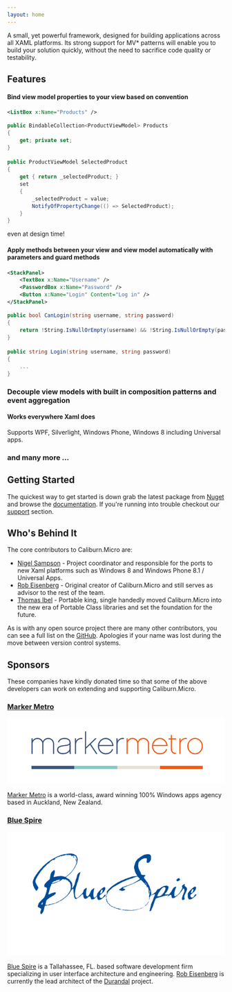 ```yaml
---
layout: home
---
```


A small, yet powerful framework, designed for building applications across all XAML platforms. Its strong support for MV* patterns will enable you to build your solution quickly, without the need to sacrifice code quality or testability.

## Features

#### Bind view model properties to your view based on convention

``` xml
<ListBox x:Name="Products" />
``` 

``` csharp
public BindableCollection<ProductViewModel> Products
{
    get; private set; 
}

public ProductViewModel SelectedProduct
{
    get { return _selectedProduct; }
    set
    {
        _selectedProduct = value;
        NotifyOfPropertyChange(() => SelectedProduct);
    }
}
```

even at design time!

#### Apply methods between your view and view model automatically with parameters and guard methods

``` xml
<StackPanel>
    <TextBox x:Name="Username" />
    <PasswordBox x:Name="Password" />
    <Button x:Name="Login" Content="Log in" />
</StackPanel>
```

``` csharp
public bool CanLogin(string username, string password)
{
    return !String.IsNullOrEmpty(username) && !String.IsNullOrEmpty(password);
}

public string Login(string username, string password)
{
    ...
}
```

### Decouple view models with built in composition patterns and event aggregation 

#### Works everywhere Xaml does
Supports WPF, Silverlight, Windows Phone, Windows 8 including Universal apps.

### and many more ...

## Getting Started
The quickest way to get started is down grab the latest package from [Nuget][nuget] and browse the [documentation][docs]. If you're running into trouble checkout our [support][support] section.


## Who's Behind It
The core contributors to Caliburn.Micro are:

 - [Nigel Sampson][nigel] - Project coordinator and responsible for the ports to new Xaml platforms such as Windows 8 and Windows Phone 8.1 / Universal Apps.
 - [Rob Eisenberg][rob] - Original creator of Caliburn.Micro and still serves as advisor to the rest of the team.
 - [Thomas Ibel][thomas] - Portable king, single handedly moved Caliburn.Micro into the new era of Portable Class libraries and set the foundation for the future.

As is with any open source project there are many other contributors, you can see a full list on the [GitHub][contributors]. Apologies if your name was lost during the move between version control systems.

## Sponsors
These companies have kindly donated time so that some of the above developers can work on extending and supporting Caliburn.Micro.

### [Marker Metro][mm]
[![Marker Metro](/public/images/marker-metro.png)][mm]

[Marker Metro][mm] is a world-class, award winning 100% Windows apps agency based in Auckland, New Zealand.

### [Blue Spire][bs]
[![Blue Spire](/public/images/blue-spire.png)][bs]

[Blue Spire][bs] is a Tallahassee, FL. based software development firm specializing in user interface architecture and engineering. [Rob Eisenberg][rob] is currently the lead architect of the [Durandal][durandal] project.


[nuget]: http://www.nuget.org/packages/Caliburn.Micro
[docs]: /documentation
[support]: /support
[getting-started]: /documentation/getting-started
[rob]: http://robeisenberg.com
[bs]: http://www.bluespire.com
[nigel]: http://compiledexperience.com
[mm]: http://markermetro.com
[thomas]: https://twitter.com/thomasibel
[contributors]: https://github.com/Caliburn-Micro/Caliburn.Micro/graphs/contributors
[durandal]: http://durandaljs.com/